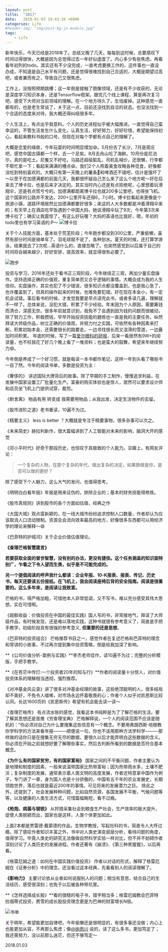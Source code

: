 ```yaml
---
layout: post
title:  "2017"
date:   2018-01-03 19:43:16 +0800
categories: Life
#header-img: "img/post-bg-js-module.jpg"
tags:
    - Life
---
```


新年快乐，今天已经是2018年了。总结又晚了几天，每每到这时候，总要感叹下时间过得很快，大概是因为总觉得过去一年好似虚度了。内心多少有些焦虑。再看看年初列的todo。其实还有不少没完成，一直考虑要换工作的，这件事也一直没办成，不知道是自己水平有问题，还是觉得很难找到自己合适的，大概是期望过高吧，或者兼而有之，导致自己又很焦虑。

工作上，没按照预期跳槽；这一年倒是接触了图像领域，还是有不少收获的，无论是深度学习知识本身，还是Tensorflow框架。跟完几个线上课程，算是再次复习吧，感受下大师对当前领域的理解。在一个地方待久了，生怕废掉。这种感觉一直都有的，也是老生常谈了，关于这一点，目前还没找到自洽的状态。也没法找到一个合适的态度来对待，我大概还得纠结很多年。

个人生活上，有点出乎我意料。个人的历史进程似乎被大幅推进。一直觉得自己蛮幸运的，不管生活发生什么变化，认真生活，好好努力，好好珍惜，希望能保持初心。看起来教科书般的口号，但现在对每个字都有点自己的理解了。

大概是恋爱的缘故，今年玩耍的时间明显增加😄。5月份去了长沙，7月是周庄吧，感觉中国古镇都一个样，去一个足矣。8月去舟山吃了海鲜。10月份是尼泊尔，真的是吃土。尼餐又不好吃，马路还超级脏乱，司机乱喊价，还很懒，行李都不帮忙拿一下；看起来满满的槽点😄。我们2个人照着美食攻略各种觅食，好像都没吃到特别喜欢的。大概只有第一天晚上的薯条🍟和啤酒还不错吧，估计是饿坏了～以至于在加德满都的前面几天，我都很怀疑自己怎么来了这么个地方呢～好在后来去了博卡拉，也是后来才决定的。其实当时内心还是有点拒绝呢，心里想着玩滑翔伞，还是有点慌兮兮的。加德满都距离博卡拉也就200多公里吧，也得坐飞机。这个国家的公路并不发达，200+公里开车还得6，7小时。博卡拉看起来更像是个旅游小镇，道路环境居然比加德满都要好很多；来这的人大多数都是冲着滑翔伞来的；有天早上在酒店吃早饭遇到个中国大妈，她说滑翔伞玩了9次，今年第3次来博卡拉了；确实让我震惊了，有这么好玩喔？大妈的英语也比我好，嗯，年初的todo里也有学习英语的:P～
![博卡拉](https://raw.githubusercontent.com/y521263/y521263.github.io/master/img/article/2017/IMG_5137.JPG)

关于个人技能方面，基本处于荒芜阶段；今年跑步都没到300公里，严重偷懒，虽然有部分时间是骑单车了。羽毛球就不说了，各种划水。夏天的时候，还打算学游泳，结果就去了2次呢...英语什么的，直接忽略了。也突然感觉到以后属于自己的时间将会越来越少，好好安排，提高效率，就显得很有必要了。

![跑步](https://raw.githubusercontent.com/y521263/y521263.github.io/master/img/article/2017/IMG_5700.PNG)

投资与学习，2016年还处于看书正三观阶段，今年继续正三观，再加少量实盘操作。坚持选择正确的价值观，重复简单而又合乎逻辑的事情。大概会成为我的人生信仰。实盘操作，其实也犯了不少错误，很多知识点都没覆盖到，也是我心急了，也许覆盖到了，但真的操作起来的时候，也难免要犯错。好在现在本金小，有一定机会试错。事后看书的时候，才发觉我要是早点读完此书，或者多读几遍，理解就不一样了。总体来说，没犯大错，积累了不少经验。年末因为个人原因，需要筹钱而清仓，深感无奈。很多年前就意识到，我免不了会遇到因为钱的问题而很被动，除了努力工作，积极攒钱，早早开始投资技能的磨练也一直是我的主要任务。纵然拜读大师级作品，树立正确的价值观，并努力付之实践，可依然有各种因素来打断。积累初始本金，还需要很长的路要走。一边寻找很长而又湿滑的雪道，一边叠加时间积累。
年底的时候，写了一篇[爱尔眼科的研报](https://xueqiu.com/9732097263/98025426)，后来一看居然有9W+的阅读量，也不枉我花了好几个晚上看了一堆资料；也是蛮大的鼓舞，希望来年继续努力😄。

今年倒是养成了一个好习惯，就是每读一本书都作笔记，这样一年到头看了哪些书一目了然。今年的阅读书单，多数是投资为主：

《奢侈的》 讲述国际大牌背后的故事。除了早期的手工制作，慢慢追求利益，在发展中国家设置工厂批量化生产。富豪的购买体验也是惊人，居然可以要求设计师和店员坐飞机上门提供试穿，裁剪。

《断舍离》 物品有用 转变成 我需要用物品；从我出发，决定生活物件的去留。

《股市进阶之道》老书重读，10遍不为过。

《精要主义》 less is better ？大概就是专注于精要事物，很多杂事可以次之。

《未来简史》赫拉利新作，很大篇幅讲到了人工智能对未来的影响，脑洞大开的感觉

《邓小平时代》好奇于那段历史，也惊叹于其极致的个人能力。豆瓣上，有网友评论：
> 一个复杂的人物，在那个复杂的年代，做出复杂的决定，如果换做是你，是否可以做的更好？

除了感受下个人魅力，这么大气的发问，也值得思考。

《明明白白看年报》年报是用来证伪的，排除企业的；基本的财务技能得修炼。

《股市真规则》讲到股市的各个方面如估值，经典之作

《大国大城》观点蛮新颖的，在一线大城市纷纷追求控制人口数量，作者却认为应该取消人口流动限制。资源总会流向效率最高的地方，好像很多东西都可以用经济学的理论来解释～😄

《巴菲特的护城河》关于企业价值估值理论。

**《查理芒格智慧箴言》**

**若要获取全面的普世智慧，没有别的办法，更没有捷径。这个任务涵盖的知识面特别广，乍看之下令人望而生畏，似乎是不可能完成的。**

**另一个提倡阅读的呼声我什么都读：企业年报、10-K报表、报表、传记、历史书，每天还要读五份报纸。在飞机上，我会阅读座椅后背的安全指南。阅读是很重要的。这么多年来，是阅读让我致富。**

芒格的书，得严格加粗，可惜他本人非常低调，又不写书，难以充分感受其伟大思想，实在可惜啊。

《超额收益：价值投资在中国的最佳实践》国人写的书，非常接地气，拜读了大师级作品，有时候发现，还是难以落地实践，这种书就很有参考意义了，简直是手把手教学，初级阶段具有很强的参考意义, **但重要的还是思想**。

《巴菲特的投资组合》
芒格推荐书目之一，感觉作者在复述芒格和巴菲特的理念和常讲的小故事，不过再次提到集中投资策略，倒是给我加深了影响。

**《公司价值分析-案例与实践》**李杰老师佳作，读10遍不为过；完整的分析模版，手把手教学。

**《在苍茫中传灯:一个投资者20年的知与行》**作者的阅读量十分惊人，对价值投资体系的理解相当透彻，强烈推荐。

《对冲基金风云录》讲了很多对冲基金经理的故事，这些绝顶聪明的人，很多结局却不美好，不免令人嘘唏，对市场永远怀着敬畏的心；作者个人似乎对凯恩斯比较认同。长达1600页的《凯恩斯传》希望有机会能去读一读～

《查理芒格传》
有点流水账的感觉，我看这本书纯粹是为了了解芒格的生活。要了解其思想还是首推《穷查理宝典》
芒格解释说，一个人的阅读范围不应该是随机的：“你必须对自己为什么要搜集这些信息有一个概念。不要用弗朗西斯·培根教你学科学的方法来看年报———顺便说一句，你也不该用那种方法学科学———那样做的话你只是在搜集无穷无尽的数据，要很久以后才能弄明白这些数据的含义。你必须在开始之前就想好要了解哪些事实，然后去判断所看到的数据是否符合基本概念。

**《为什么有的国家贫穷，有的国家富裕》**
国家之间的不平衡问题，作者主要认为是地理和制度的因素，一般来说温带国家比热带富裕；因为热带雨水多，土壤不肥沃；复杂制度的发展，通常表示着人类文明的高度发展，作者还特意拿中国作为例子，专门讲了一章，身为国人也是十分骄傲的，中国有五千年的农业发展史，长期领跑世界，落后也就是最近200年的事情。可见将来的发展潜力之巨。
除此之外，还提到了，社会发展种种问题，比如自然资源，各国发展不平衡，气候问题等等，以及健康的人类生活方式，可惜篇幅略短，看不过瘾。

**《枪炮、病菌与钢铁》**
从狩猎采集社会到粮食生产社会，生产效率的极大提升，促使人类脱颖而出，国家也是这样，人类个体更加如此。

上面2本都是贾雷德·戴蒙德的作品，生物学教授，写起社科的书，简直令人大呼过瘾，除了感叹作者知识丰富之外，书中对人类史演变层层分析，看待问题的角度，值得学习。毕竟人类史的研究无法像做自然科学实验一样对比，但不并不妨碍作者深刻讨论了人类历史的发展进程。作者还著有《崩溃》、《第三种黑猩猩》，以后再看。

《格雷厄姆之道：如何在中国实践价值投资》
作者以对话的形式，解释了格雷厄姆在《证券分析》中的理念。还没看过这本经典，先看看别人的阅读理解了。

**《影响力》**
主要讨论依从业者如何说服别人的问题；相当有意思，结合自己的生活经历，感受很深刻；也免于以后被各种带坑里。

**《怎样选择成长股》**看的很糙的电子书，错字相当多；格雷厄姆教会巴菲特捡烟蒂式投资，费雪的成长股投资理念更是为巴神的财富增长N倍。

![书单](https://raw.githubusercontent.com/y521263/y521263.github.io/master/img/article/2017/book_list.JPG)

关于明年，希望能更加自律吧，今年偷懒还是很明显的，有很多事还没做；内心上也能更加从容，不再那么焦虑；像[@徐雨川](https://xueqiu.com/u/4406367320) 说的，读了这么多书，更加笃定了；我还需努力，没以前那么迷茫，但还不够笃定～

2018.01.03


